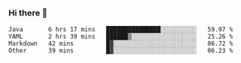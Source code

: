 ### Hi there 👋

<!--
**urzz/urzz** is a ✨ _special_ ✨ repository because its `README.md` (this file) appears on your GitHub profile.

Here are some ideas to get you started:

- 🔭 I’m currently working on ...
- 🌱 I’m currently learning ...
- 👯 I’m looking to collaborate on ...
- 🤔 I’m looking for help with ...
- 💬 Ask me about ...
- 📫 How to reach me: ...
- 😄 Pronouns: ...
- ⚡ Fun fact: ...
-->

<!--START_SECTION:waka-->

```text
Java       6 hrs 17 mins   ███████████████░░░░░░░░░░   59.97 %
YAML       2 hrs 39 mins   ██████▒░░░░░░░░░░░░░░░░░░   25.26 %
Markdown   42 mins         █▓░░░░░░░░░░░░░░░░░░░░░░░   06.72 %
Other      39 mins         █▓░░░░░░░░░░░░░░░░░░░░░░░   06.23 %
```

<!--END_SECTION:waka-->
